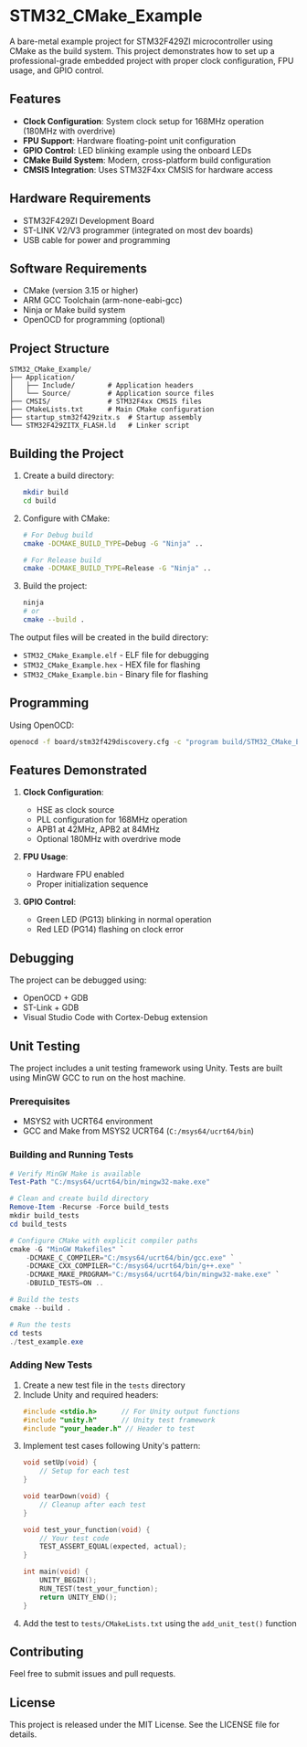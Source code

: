 # STM32_CMake_Example

A bare-metal example project for STM32F429ZI microcontroller using CMake as the build system. This project demonstrates how to set up a professional-grade embedded project with proper clock configuration, FPU usage, and GPIO control.

## Features

- **Clock Configuration**: System clock setup for 168MHz operation (180MHz with overdrive)
- **FPU Support**: Hardware floating-point unit configuration
- **GPIO Control**: LED blinking example using the onboard LEDs
- **CMake Build System**: Modern, cross-platform build configuration
- **CMSIS Integration**: Uses STM32F4xx CMSIS for hardware access

## Hardware Requirements

- STM32F429ZI Development Board
- ST-LINK V2/V3 programmer (integrated on most dev boards)
- USB cable for power and programming

## Software Requirements

- CMake (version 3.15 or higher)
- ARM GCC Toolchain (arm-none-eabi-gcc)
- Ninja or Make build system
- OpenOCD for programming (optional)

## Project Structure

```
STM32_CMake_Example/
├── Application/
│   ├── Include/        # Application headers
│   └── Source/         # Application source files
├── CMSIS/              # STM32F4xx CMSIS files
├── CMakeLists.txt      # Main CMake configuration
├── startup_stm32f429zitx.s  # Startup assembly
└── STM32F429ZITX_FLASH.ld   # Linker script
```

## Building the Project

1. Create a build directory:
   ```bash
   mkdir build
   cd build
   ```

2. Configure with CMake:
   ```bash
   # For Debug build
   cmake -DCMAKE_BUILD_TYPE=Debug -G "Ninja" ..

   # For Release build
   cmake -DCMAKE_BUILD_TYPE=Release -G "Ninja" ..
   ```

3. Build the project:
   ```bash
   ninja
   # or
   cmake --build .
   ```

The output files will be created in the build directory:
- `STM32_CMake_Example.elf` - ELF file for debugging
- `STM32_CMake_Example.hex` - HEX file for flashing
- `STM32_CMake_Example.bin` - Binary file for flashing

## Programming

Using OpenOCD:
```bash
openocd -f board/stm32f429discovery.cfg -c "program build/STM32_CMake_Example.elf verify reset exit"
```

## Features Demonstrated

1. **Clock Configuration**:
   - HSE as clock source
   - PLL configuration for 168MHz operation
   - APB1 at 42MHz, APB2 at 84MHz
   - Optional 180MHz with overdrive mode

2. **FPU Usage**:
   - Hardware FPU enabled
   - Proper initialization sequence

3. **GPIO Control**:
   - Green LED (PG13) blinking in normal operation
   - Red LED (PG14) flashing on clock error

## Debugging

The project can be debugged using:
- OpenOCD + GDB
- ST-Link + GDB
- Visual Studio Code with Cortex-Debug extension

## Unit Testing

The project includes a unit testing framework using Unity. Tests are built using MinGW GCC to run on the host machine.

### Prerequisites

- MSYS2 with UCRT64 environment
- GCC and Make from MSYS2 UCRT64 (`C:/msys64/ucrt64/bin`)

### Building and Running Tests

```powershell
# Verify MinGW Make is available
Test-Path "C:/msys64/ucrt64/bin/mingw32-make.exe"

# Clean and create build directory
Remove-Item -Recurse -Force build_tests
mkdir build_tests
cd build_tests

# Configure CMake with explicit compiler paths
cmake -G "MinGW Makefiles" `
    -DCMAKE_C_COMPILER="C:/msys64/ucrt64/bin/gcc.exe" `
    -DCMAKE_CXX_COMPILER="C:/msys64/ucrt64/bin/g++.exe" `
    -DCMAKE_MAKE_PROGRAM="C:/msys64/ucrt64/bin/mingw32-make.exe" `
    -DBUILD_TESTS=ON ..

# Build the tests
cmake --build .

# Run the tests
cd tests
./test_example.exe
```

### Adding New Tests

1. Create a new test file in the `tests` directory
2. Include Unity and required headers:
   ```c
   #include <stdio.h>      // For Unity output functions
   #include "unity.h"      // Unity test framework
   #include "your_header.h" // Header to test
   ```
3. Implement test cases following Unity's pattern:
   ```c
   void setUp(void) {
       // Setup for each test
   }

   void tearDown(void) {
       // Cleanup after each test
   }

   void test_your_function(void) {
       // Your test code
       TEST_ASSERT_EQUAL(expected, actual);
   }

   int main(void) {
       UNITY_BEGIN();
       RUN_TEST(test_your_function);
       return UNITY_END();
   }
   ```
4. Add the test to `tests/CMakeLists.txt` using the `add_unit_test()` function

## Contributing

Feel free to submit issues and pull requests.

## License

This project is released under the MIT License. See the LICENSE file for details.
